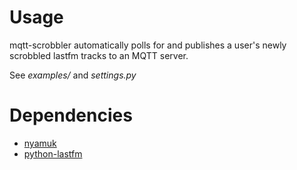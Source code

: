Usage
=====

mqtt-scrobbler automatically polls for and publishes a user's newly scrobbled lastfm tracks to an MQTT server.

See *examples/* and *settings.py*

Dependencies
============

  * [nyamuk](https://github.com/iwanbk/nyamuk)
  * [python-lastfm](https://github.com/jc/python-lastfm)